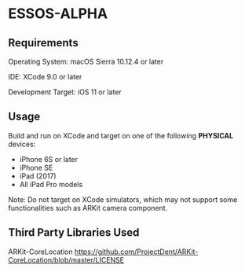# ESSOS-ALPHA

## Requirements

Operating System: macOS Sierra 10.12.4 or later

IDE: XCode 9.0 or later

Development Target: iOS 11 or later

## Usage

Build and run on XCode and target on one of the following <b>PHYSICAL</b> devices:
* iPhone 6S or later
* iPhone SE
* iPad (2017)
* All iPad Pro models

Note: Do not target on XCode simulators, which may not support some functionalities such as ARKit camera component.

## Third Party Libraries Used
ARKit-CoreLocation https://github.com/ProjectDent/ARKit-CoreLocation/blob/master/LICENSE
